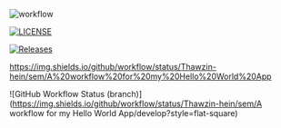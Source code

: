 ![workflow](https://github.com/Thawzin-hein/sem/actions/workflows/android.yml/badge.svg)

[![LICENSE](https://img.shields.io/github/license/Thawzin-hein/sem.svg?style=flat-square)](https://github.com/Thawzin-hein/sem/blob/master/LICENSE)

[![Releases](https://img.shields.io/github/release/Thawzin-hein/sem/all.svg?style=flat-square)](https://github.com/Thawzin-hein/sem/releases)

https://img.shields.io/github/workflow/status/Thawzin-hein/sem/A%20workflow%20for%20my%20Hello%20World%20App

![GitHub Workflow Status (branch)](https://img.shields.io/github/workflow/status/Thawzin-hein/sem/A workflow for my Hello World App/develop?style=flat-square)
